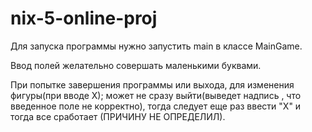 # nix-5-online-proj

Для запуска программы нужно запустить main в классе MainGame.

Ввод полей желательно совершать маленькими буквами.

При попытке завершения программы или выхода, для изменения фигуры(при вводе Х); может не сразу выйти(выведет надпись , что введенное поле не корректно), 
тогда следует еще раз ввести "Х" и тогда все сработает (ПРИЧИНУ НЕ ОПРЕДЕЛИЛ).
